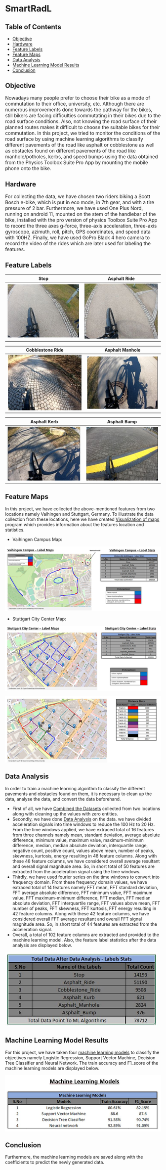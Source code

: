 # SmartRadL

## Table of Contents
<!-- START doctoc generated TOC please keep comment here to allow auto update -->
<!-- DON'T EDIT THIS SECTION, INSTEAD RE-RUN doctoc TO UPDATE -->


- [Objective](#Objective)
- [Hardware](#Hardware)
- [Feature Labels](#Feature-Labels)
- [Feature Maps](#Feature-Maps)
- [Data Analysis](#Data-Analysis)
- [Machine Learning Model Results](#Machine-Learning-Model-Results)
- [Conclusion](#Conclusion)

## Objective

<p style = "font-family: Times New Roman"> <p style="font-size:110%;"> Nowadays many people prefer to choose their bike as a mode of commutation to their office, university, etc. Although there are numerous improvements done towards the pathway for the bikes, still bikers are facing difficulties commutating in their bikes due to the road surface conditions. Also, not knowing the road surface of their planned routes makes it difficult to choose the suitable bikes for their commutation. In this project, we tried to monitor the conditions of the road surface by using machine learning algorithms to classify different pavements of the road like asphalt or cobblestone as well as obstacles found on different pavements of the road like manhole/potholes, kerbs, and speed bumps using the data obtained from the Physics Toolbox Suite Pro App by mounting the mobile phone onto the bike.</p> </p>

## Hardware

<p style = "font-family: Times New Roman"> <p style="font-size:110%;"> For collecting the data, we have chosen two riders biking a Scott Bosch e-bike, which is put in eco mode, in 7th gear, and with a tire pressure of 2 bar. Furthermore, we have used One Plus Nord, running on android 11, mounted on the stem of the handlebar of the bike, installed with the pro version of physics Toolbox Suite Pro App to record the three axes g-force, three-axis acceleration, three-axis gyroscope, azimuth, roll, pitch, GPS coordinates, and speed data with 100HZ. Finally, we have used GoPro Black 4 hero camera to record the video of the rides which are later used for labeling the features.</p> </p>

## Feature Labels


Stop              |  Asphalt Ride
:-------------------------:|:-------------------------:
![](https://raw.githubusercontent.com/JohnPravin97/SmartRadL/main/Vaihingen_Dataset/Img/Stop.JPG)  |  ![](https://raw.githubusercontent.com/JohnPravin97/SmartRadL/main/Vaihingen_Dataset/Img/Asphalt_Ride.JPG)

Cobblestone Ride              |  Asphalt Manhole
:-------------------------:|:-------------------------:
![](https://raw.githubusercontent.com/JohnPravin97/SmartRadL/main/Vaihingen_Dataset/Img/Cobblestone_Ride.JPG)  |  ![](https://raw.githubusercontent.com/JohnPravin97/SmartRadL/main/Vaihingen_Dataset/Img/Asphalt_Manhole.JPG)

Asphalt Kerb              |  Asphalt Bump
:-------------------------:|:-------------------------:
![](https://raw.githubusercontent.com/JohnPravin97/SmartRadL/main/Vaihingen_Dataset/Img/Asphalt_Kerb.JPG)  |  ![](https://raw.githubusercontent.com/JohnPravin97/SmartRadL/main/Vaihingen_Dataset/Img/Asphalt_Bump.JPG)

## Feature Maps

In this project, we have collected the above-mentioned features from two locations namely Vaihingen and Stuttgart, Germany. To illustrate the data collection from these locations, here we have created [Visualization of maps](https://github.com/JohnPravin97/SmartRadL/tree/main/Programs/Visualization%20of%20maps/) program which provides information about the features location and statistics.

- Vaihingen Campus Map:

![Example Data Table](https://raw.githubusercontent.com/JohnPravin97/SmartRadL/main/Vaihingen_Dataset/Img/Vaihingen_Campus_Map.JPG) 

- Stuttgart City Center Map:

![Example Data Table](https://raw.githubusercontent.com/JohnPravin97/SmartRadL/main/Vaihingen_Dataset/Img/Stuttgart_City_Center_Map.JPG) 

![Example Data Table](https://raw.githubusercontent.com/JohnPravin97/SmartRadL/main/Vaihingen_Dataset/Img/Stuttgart_City_Center_Distance_Map.JPG) 

## Data Analysis

In order to train a machine learning algorithm to classify the different pavements and obstacles found on them, it is necessary to clean up the data, analyse the data, and convert the data beforehand. 
- First of all, we have [Combined the Datasets](https://github.com/JohnPravin97/SmartRadL/tree/main/Programs/Combine%20the%20Datasets/) collected from two locations along with cleaning up the values with zero entities.
- Secondly, we have done [Data Analysis](https://github.com/JohnPravin97/SmartRadL/tree/main/Programs/Data%20Analysis/) on the data. we have divided acceleration signals into time windows to reduce the 100 Hz to 20 Hz. From the time windows applied, we have extraced total of 16 features from three channels namely mean, standard deviation, average absolute difference, minimum value, maximum value, maximum-minimum difference, median, median absolute deviation, interquartile range, negative count, positive count, values above mean, number of peaks, skewness, kurtosis, energy resulting in 48 feature columns. Along with these 48 feature columns, we have considered overall average resultant and overall signal magnitude area. So, in short total of 50 features are extracted from the acceleration signal using the time windows. 
- Thirdly, we have used fourier series on the time windows to convert into frequency domain. From these frequency domain values, we have extraced total of 14 features namely FFT mean, FFT standard deviation, FFT average absolute difference, FFT minimum value, FFT maximum value, FFT maximum-minimum difference, FFT median, FFT median absolute deviation, FFT interquartile range, FFT values above mean, FFT number of peaks, FFT skewness, FFT kurtosis, FFT energy resulting in 42 feature columns. Along with these 42 feature columns, we have considered overall FFT average resultant and overall FFT signal magnitude area. So, in short total of 44 features are extracted from the acceleration signal.
- Overall, a total of 102 feature columns are extracted and provided to the machine learning model. Also, the feature label statistics after the data analysis are displayed below. 

![Example Data Table](https://raw.githubusercontent.com/JohnPravin97/SmartRadL/main/Vaihingen_Dataset/Img/Feacture_labels_stat_DA.JPG)

## Machine Learning Model Results

For this project, we have taken four [machine learning models](https://github.com/JohnPravin97/SmartRadL/tree/main/Programs/Machine%20Learning/) to classify the objectives namely Logistic Regression, Support Vector Machine, Decision Tree Classifier and Neural Network. The train accuracy and F1_score of the machine learning models are displayed below. 

![Example Data Table](https://raw.githubusercontent.com/JohnPravin97/SmartRadL/main/Vaihingen_Dataset/Img/Machine_Learning_Models_Results.JPG)

## Conclusion

Furthermore, the machine learning models are saved along with the coefficients to predict the newly generated data. 









